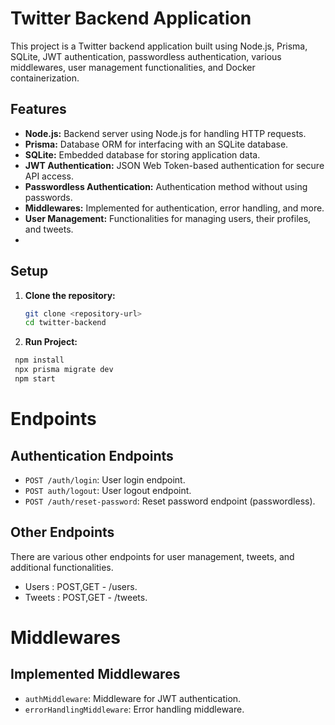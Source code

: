 # Twitter Backend Application

This project is a Twitter backend application built using Node.js, Prisma, SQLite, JWT authentication, passwordless authentication, various middlewares, user management functionalities, and Docker containerization.

## Features

- **Node.js:** Backend server using Node.js for handling HTTP requests.
- **Prisma:** Database ORM for interfacing with an SQLite database.
- **SQLite:** Embedded database for storing application data.
- **JWT Authentication:** JSON Web Token-based authentication for secure API access.
- **Passwordless Authentication:** Authentication method without using passwords.
- **Middlewares:** Implemented for authentication, error handling, and more.
- **User Management:** Functionalities for managing users, their profiles, and tweets.
- 
## Setup

1. **Clone the repository:**
   ```bash
   git clone <repository-url>
   cd twitter-backend

2. **Run Project:**
  ```bash
   npm install
   npx prisma migrate dev
   npm start
```


# Endpoints

## Authentication Endpoints

- `POST /auth/login`: User login endpoint.
- `POST auth/logout`: User logout endpoint.
- `POST /auth/reset-password`: Reset password endpoint (passwordless).

## Other Endpoints

There are various other endpoints for user management, tweets, and additional functionalities.
- Users :  POST,GET - /users.
- Tweets : POST,GET - /tweets.

# Middlewares

## Implemented Middlewares

- `authMiddleware`: Middleware for JWT authentication.
- `errorHandlingMiddleware`: Error handling middleware.


